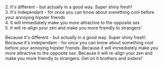 <br/>2. It's different - but actually in a good way. Super shiny fresh!<br/>3. It's independant - for once you can know about something cool before your annoying hipster friends<br/>4. It will immediately make you more attractive to the opposite sex<br/>5. It will re-align your zen and make you more friendly to strangers'

Because it's different - but actually in a good way. Super shiny fresh! Because it's independant - for once you can know about something cool before your annoying hipster friends. Because it will immediately make you more attractive to the opposite sex. Because it will re-align your zen and make you more friendly to strangers. Get on it brothers and sisters!'